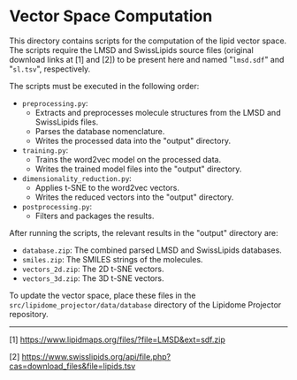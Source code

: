 # Vector Space Computation

This directory contains scripts for the computation of the lipid vector space.
The scripts require the LMSD and SwissLipids source files (original download links at [1] and [2]) to be present here and
named "``lmsd.sdf``" and "``sl.tsv``", respectively.

The scripts must be executed in the following order:

- ``preprocessing.py``:
    - Extracts and preprocesses molecule structures from the LMSD and SwissLipids files.
    - Parses the database nomenclature.
    - Writes the processed data into the "output" directory.
- ``training.py``:
    - Trains the word2vec model on the processed data.
    - Writes the trained model files into the "output" directory.
- ``dimensionality_reduction.py``:
    - Applies t-SNE to the word2vec vectors.
    - Writes the reduced vectors into the "output" directory.
- ``postprocessing.py``:
    - Filters and packages the results.

After running the scripts, the relevant results in the "output" directory are:

- ``database.zip``: The combined parsed LMSD and SwissLipids databases.
- ``smiles.zip``: The SMILES strings of the molecules.
- ``vectors_2d.zip``: The 2D t-SNE vectors.
- ``vectors_3d.zip``: The 3D t-SNE vectors.

To update the vector space, place these files in the ``src/lipidome_projector/data/database`` directory
of the Lipidome Projector repository.

---

[1] https://www.lipidmaps.org/files/?file=LMSD&ext=sdf.zip

[2] https://www.swisslipids.org/api/file.php?cas=download_files&file=lipids.tsv